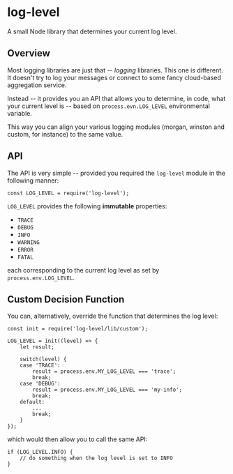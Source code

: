 # log-level

A small Node library that determines your current log level.

## Overview

Most logging libraries are just that -- _logging_ libraries. This one is different. It doesn't try to log your messages or connect to some fancy cloud-based aggregation service.

Instead -- it provides you an API that allows you to determine, in code, what your current level is -- based on `process.evn.LOG_LEVEL` environmental variable.

This way you can align your various logging modules (morgan, winston and custom, for instance) to the same value.

## API

The API is very simple -- provided you required the `log-level` module in the following manner:

```
const LOG_LEVEL = require('log-level');
```

`LOG_LEVEL` provides the following __immutable__ properties:

- `TRACE`
- `DEBUG`
- `INFO`
- `WARNING`
- `ERROR`
- `FATAL`

each corresponding to the current log level as set by `process.env.LOG_LEVEL`.

## Custom Decision Function

You can, alternatively, override the function that determines the log level:

```
const init = require('log-level/lib/custom');

LOG_LEVEL = init((level) => {
    let result;

    switch(level) {
    case 'TRACE':
        result = process.env.MY_LOG_LEVEL === 'trace';
        break;
    case 'DEBUG':
        result = process.env.MY_LOG_LEVEL === 'my-info';
        break;
    default:
        ...
        break;
    }
});
```

which would then allow you to call the same API:

```
if (LOG_LEVEL.INFO) {
    // do something when the log level is set to INFO
}
```
